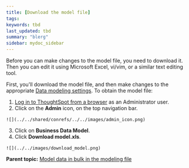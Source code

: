 ```yaml
---
title: [Download the model file]
tags: 
keywords: tbd
last_updated: tbd
summary: "blerg"
sidebar: mydoc_sidebar
---
```

Before you can make changes to the model file, you need to download it. Then you can edit it using Microsoft Excel, vi/vim, or a similar text editing tool.

First, you'll download the model file, and then make changes to the appropriate [Data modeling settings](data_modeling_settings.html#). To obtain the model file:

1.   [Log in to ThoughtSpot from a browser](../setup/accessing.html#) as an Administrator user.
2.   Click on the **Admin** icon, on the top navigation bar.

    ![](../../shared/conrefs/../../images/admin_icon.png)

3.   Click on **Business Data Model**.
4.   Click **Download model.xls**.

    ![](../../images/download_model.png)


**Parent topic:** [Model data in bulk in the modeling file](../../admin/data_modeling/edit_model_file.html)
